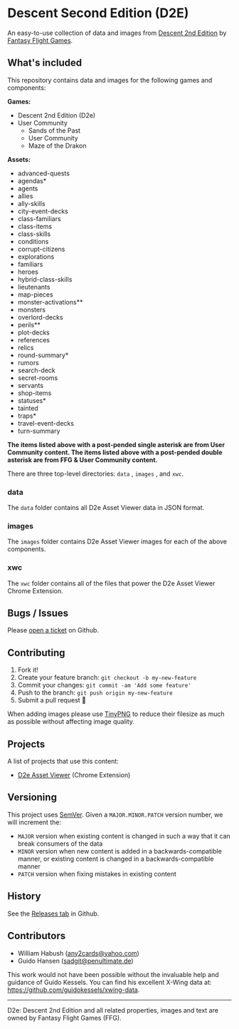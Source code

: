 # Descent Second Edition (D2E)

An easy-to-use collection of data and images from [Descent 2nd Edition](https://www.fantasyflightgames.com/en/products/descent-journeys-in-the-dark-second-edition/) by [Fantasy Flight Games](http://fantasyflightgames.com/).

## What's included

This repository contains data and images for the following games and components:

**Games:**
- Descent 2nd Edition (D2e)
- User Community
	- Sands of the Past
	- User Community
	- Maze of the Drakon

**Assets:**
- advanced-quests
- agendas*
- agents
- allies
- ally-skills
- city-event-decks
- class-familiars
- class-items
- class-skills
- conditions
- corrupt-citizens
- explorations
- familiars
- heroes
- hybrid-class-skills
- lieutenants
- map-pieces
- monster-activations**
- monsters
- overlord-decks
- perils**
- plot-decks
- references
- relics
- round-summary*
- rumors
- search-deck
- secret-rooms
- servants
- shop-items
- statuses*
- tainted
- traps*
- travel-event-decks
- turn-summary

**The items listed above with a post-pended single asterisk are from User Community content. The items listed above with a post-pended double asterisk are from FFG & User Community content.**

There are three top-level directories: `data` , `images` , and `xwc`.

### data

The `data` folder contains all D2e Asset Viewer data in JSON format.

### images

The `images` folder contains D2e Asset Viewer images for each of the above components.

### xwc

The `xwc` folder contains all of the files that power the D2e Asset Viewer Chrome Extension.

## Bugs / Issues

Please [open a ticket](https://github.com/any2cards/d2e/issues/new) on Github.

## Contributing

1. Fork it!
2. Create your feature branch: `git checkout -b my-new-feature`
3. Commit your changes: `git commit -am 'Add some feature'`
4. Push to the branch: `git push origin my-new-feature`
5. Submit a pull request :tada:

When adding images please use [TinyPNG](https://tinypng.com/) to reduce their filesize as much as possible without affecting image quality.

## Projects

A list of projects that use this content:

- [D2e Asset Viewer](https://chromewebstore.google.com/detail/d2e-asset-viewer/eogijhlgecmaiggclkhhoffcechggfml) (Chrome Extension)

## Versioning

This project uses [SemVer](http://semver.org/). Given a `MAJOR.MINOR.PATCH` version number, we will increment the:
- `MAJOR` version when existing content is changed in such a way that it can break consumers of the data
- `MINOR` version when new content is added in a backwards-compatible manner, or existing content is changed in a backwards-compatible manner
- `PATCH` version when fixing mistakes in existing content

## History

See the [Releases tab](https://github.com/any2cards/d2e/releases) in Github.

## Contributors

- William Habush (any2cards@yahoo.com)
- Guido Hansen (sadgit@penultimate.de)

This work would not have been possible without the invaluable help and guidance of Guido Kessels. You can find his excellent X-Wing data at: https://github.com/guidokessels/xwing-data.

---

D2e: Descent 2nd Edition and all related properties, images and text are owned by Fantasy Flight Games (FFG).

